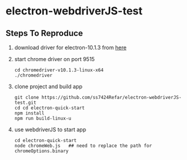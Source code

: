 # electron-webdriverJS-test

## Steps To Reproduce

1. download driver for electron-10.1.3 from [here](https://npm.taobao.org/mirrors/electron/10.1.3/) 
2. start chrome driver on port 9515
   ```
   cd chromedriver-v10.1.3-linux-x64
   ./chromedriver
   ```
3. clone project and build app
   ```
   git clone https://github.com/ss7424Refar/electron-webdriverJS-test.git
   cd cd electron-quick-start
   npm install
   npm run build-linux-u
   ```    
   
4. use webdriverJS to start app
   ```
   cd electron-quick-start
   node chromeWeb.js   ## need to replace the path for chromeOptions.binary
   ```   
